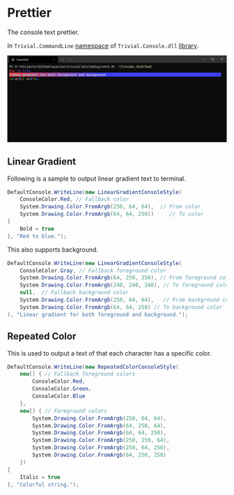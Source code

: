 # Prettier

The console text prettier.

In `Trivial.CommandLine` [namespace](../) of `Trivial.Console.dll` [library](../../).

![./Screenshot](screenshot1.jpg)

## Linear Gradient

Following is a sample to output linear gradient text to terminal.

```csharp
DefaultConsole.WriteLine(new LinearGradientConsoleStyle(
    ConsoleColor.Red, // Fallback color
    System.Drawing.Color.FromArgb(250, 64, 64),  // From color
    System.Drawing.Color.FromArgb(64, 64, 250))     // To color
{
    Bold = true
}, "Red to blue.");
```

This also supports background.

```csharp
DefaultConsole.WriteLine(new LinearGradientConsoleStyle(
    ConsoleColor.Gray, // Fallback foreground color
    System.Drawing.Color.FromArgb(64, 250, 250), // From foreground color
    System.Drawing.Color.FromArgb(240, 240, 240), // To foreground color
    null,  // Fallback background color
    System.Drawing.Color.FromArgb(250, 64, 64),   // From background color
    System.Drawing.Color.FromArgb(64, 64, 250) // To background color
), "Linear gradient for both foreground and background.");
```

## Repeated Color

This is used to output a text of that each character has a specific color.

```csharp
DefaultConsole.WriteLine(new RepeatedColorConsoleStyle(
    new[] { // Fallback foreground colors
        ConsoleColor.Red,
        ConsoleColor.Green,
        ConsoleColor.Blue
    },
    new[] { // Foreground colors
        System.Drawing.Color.FromArgb(250, 64, 64),
        System.Drawing.Color.FromArgb(64, 250, 64),
        System.Drawing.Color.FromArgb(64, 64, 250),
        System.Drawing.Color.FromArgb(250, 250, 64),
        System.Drawing.Color.FromArgb(250, 64, 250),
        System.Drawing.Color.FromArgb(64, 250, 250)
    })
{
    Italic = true
}, "Colorful string.");
```
